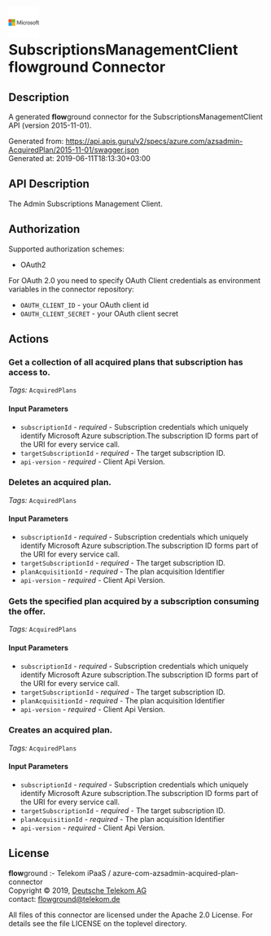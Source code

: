 # ![LOGO](logo.png) SubscriptionsManagementClient **flow**ground Connector

## Description

A generated **flow**ground connector for the SubscriptionsManagementClient API (version 2015-11-01).

Generated from: https://api.apis.guru/v2/specs/azure.com/azsadmin-AcquiredPlan/2015-11-01/swagger.json<br/>
Generated at: 2019-06-11T18:13:30+03:00

## API Description

The Admin Subscriptions Management Client.

## Authorization

Supported authorization schemes:
- OAuth2

For OAuth 2.0 you need to specify OAuth Client credentials as environment variables in the connector repository:
* `OAUTH_CLIENT_ID` - your OAuth client id
* `OAUTH_CLIENT_SECRET` - your OAuth client secret

## Actions

### Get a collection of all acquired plans that subscription has access to.

*Tags:* `AcquiredPlans`

#### Input Parameters
* `subscriptionId` - _required_ - Subscription credentials which uniquely identify Microsoft Azure subscription.The subscription ID forms part of the URI for every service call.
* `targetSubscriptionId` - _required_ - The target subscription ID.
* `api-version` - _required_ - Client Api Version.

### Deletes an acquired plan.

*Tags:* `AcquiredPlans`

#### Input Parameters
* `subscriptionId` - _required_ - Subscription credentials which uniquely identify Microsoft Azure subscription.The subscription ID forms part of the URI for every service call.
* `targetSubscriptionId` - _required_ - The target subscription ID.
* `planAcquisitionId` - _required_ - The plan acquisition Identifier
* `api-version` - _required_ - Client Api Version.

### Gets the specified plan acquired by a subscription consuming the offer.

*Tags:* `AcquiredPlans`

#### Input Parameters
* `subscriptionId` - _required_ - Subscription credentials which uniquely identify Microsoft Azure subscription.The subscription ID forms part of the URI for every service call.
* `targetSubscriptionId` - _required_ - The target subscription ID.
* `planAcquisitionId` - _required_ - The plan acquisition Identifier
* `api-version` - _required_ - Client Api Version.

### Creates an acquired plan.

*Tags:* `AcquiredPlans`

#### Input Parameters
* `subscriptionId` - _required_ - Subscription credentials which uniquely identify Microsoft Azure subscription.The subscription ID forms part of the URI for every service call.
* `targetSubscriptionId` - _required_ - The target subscription ID.
* `planAcquisitionId` - _required_ - The plan acquisition Identifier
* `api-version` - _required_ - Client Api Version.

## License

**flow**ground :- Telekom iPaaS / azure-com-azsadmin-acquired-plan-connector<br/>
Copyright © 2019, [Deutsche Telekom AG](https://www.telekom.de)<br/>
contact: flowground@telekom.de

All files of this connector are licensed under the Apache 2.0 License. For details
see the file LICENSE on the toplevel directory.
